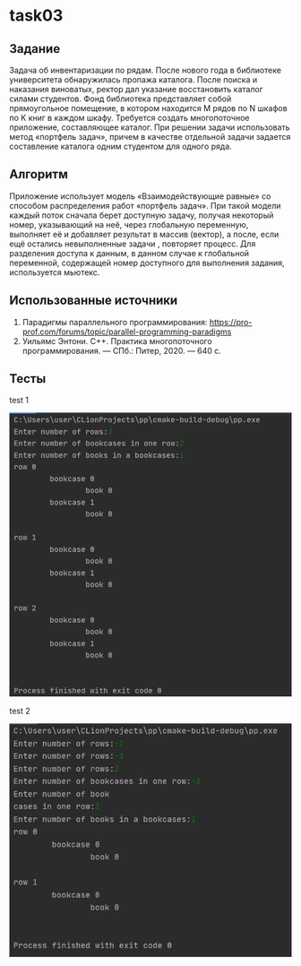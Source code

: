 # task03

## Задание

Задача об инвентаризации по рядам. После нового года в библиотеке университета обнаружилась пропажа каталога. После поиска и наказания виноватых, ректор дал указание восстановить каталог силами студентов. Фонд библиотека представляет собой прямоугольное помещение, в котором находится M рядов по N шкафов по K книг в каждом шкафу. Требуется создать многопоточное приложение, составляющее каталог. При решении задачи использовать метод «портфель задач», причем в качестве отдельной задачи задается составление каталога одним студентом для одного ряда.

## Алгоритм

Приложение использует модель «Взаимодействующие равные» со способом распределения работ «портфель задач».
При такой модели каждый поток сначала берет доступную задачу, получая некоторый номер, указывающий на неё, через глобальную переменную, выполняет её и добавляет результат в массив (вектор), а после, если ещё остались невыполненные задачи , повторяет процесс.
Для разделения доступа к данным, в данном случае к глобальной переменной, содержащей номер доступного для выполнения задания, используется мьютекс.

## Использованные источники

1. Парадигмы параллельного программирования:
https://pro-prof.com/forums/topic/parallel-programming-paradigms 
2. Уильямс Энтони. C++. Практика многопоточного программирования. — СПб.: Питер, 2020. — 640 с.

## Тесты

test 1

![test1](screen1.png)

test 2

![test2](screen2.png)
